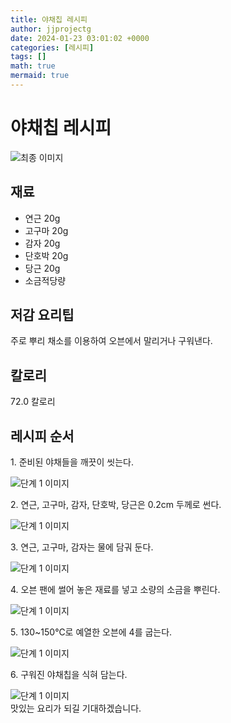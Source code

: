 ```yaml
---
title: 야채칩 레시피
author: jjprojectg
date: 2024-01-23 03:01:02 +0000
categories: [레시피]
tags: []
math: true
mermaid: true
---
```

<meta name="og:type" content="website"/>
<meta charset="UTF-8"/>
<div class="header">
  <h1>야채칩 레시피</h1>
</div>

<div class="container my-4">
  <div class="row">
    <div class="col-12 col-md-6">
      <div class="recipe-image">
        <img src="http://www.foodsafetykorea.go.kr/uploadimg/20141117/20141117053738_1416213458618.jpg" class="step-image" alt="최종 이미지"/>
      </div>
    </div>
    <div class="col-12 col-md-6">
      <div class="ingredients">
        <h2>재료</h2>
        <ul class="card">
          <li> 연근 20g </li>
          <li>  고구마 20g </li>
          <li>  감자 20g </li>
          <li>  단호박 20g </li>
          <li>  당근 20g </li>
          <li>  소금적당량 </li>
</ul>
      </div>
    </div>
    <div class="col-12 col-md-6">
      <div class="ingredients">
        <h2>저감 요리팁</h2>
        <div class="card"> 
          <p>
            주로 뿌리 채소를 이용하여 오븐에서 말리거나 구워낸다.
          </p>
        </div>
      </div>
      <div class="ingredients">
        <h2>칼로리</h2>
        <div class="card"> 
          <p>
            72.0 칼로리
          </p>
        </div>
      </div>
    </div>
  </div>

  <h2 class="my-4">레시피 순서</h2>
  <div class="card recipe-card">
    <div class="card-body recipe-step">
      <p class="card-text step-description">1. 준비된 야채들을 깨끗이 씻는다.</p>
      <img src="http://www.foodsafetykorea.go.kr/uploadimg/cook/1002-1.jpg" alt="단계 1 이미지" class="step-image"/>
    </div>
  </div>
  <div class="card recipe-card">
    <div class="card-body recipe-step">
      <p class="card-text step-description">2. 연근, 고구마, 감자, 단호박, 당근은 0.2cm 두께로 썬다.</p>
      <img src="http://www.foodsafetykorea.go.kr/uploadimg/cook/1002-2.jpg" alt="단계 1 이미지" class="step-image"/>
    </div>
  </div>
  <div class="card recipe-card">
    <div class="card-body recipe-step">
      <p class="card-text step-description">3. 연근, 고구마, 감자는 물에 담궈 둔다.</p>
      <img src="http://www.foodsafetykorea.go.kr/uploadimg/cook/1002-3.jpg" alt="단계 1 이미지" class="step-image"/>
    </div>
  </div>
  <div class="card recipe-card">
    <div class="card-body recipe-step">
      <p class="card-text step-description">4. 오븐 팬에 썰어 놓은 재료를 넣고 소량의 소금을 뿌린다.</p>
      <img src="http://www.foodsafetykorea.go.kr/uploadimg/cook/1002-4.jpg" alt="단계 1 이미지" class="step-image"/>
    </div>
  </div>
  <div class="card recipe-card">
    <div class="card-body recipe-step">
      <p class="card-text step-description">5. 130~150℃로 예열한 오븐에 4를 굽는다.</p>
      <img src="http://www.foodsafetykorea.go.kr/uploadimg/cook/1002-5.jpg" alt="단계 1 이미지" class="step-image"/>
    </div>
  </div>
  <div class="card recipe-card">
    <div class="card-body recipe-step">
      <p class="card-text step-description">6. 구워진 야채칩을 식혀 담는다.</p>
      <img src="http://www.foodsafetykorea.go.kr/uploadimg/cook/1002-6.jpg" alt="단계 1 이미지" class="step-image"/>
    </div>
  </div>

</div>
맛있는 요리가 되길 기대하겠습니다.

